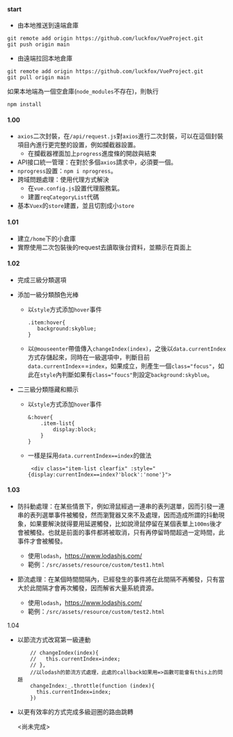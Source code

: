 #### start

* 由本地推送到遠端倉庫

````
git remote add origin https://github.com/luckfox/VueProject.git
git push origin main
````

* 由遠端拉回本地倉庫


````
git remote add origin https://github.com/luckfox/VueProject.git
git pull origin main
````

如果本地端為一個空倉庫(`node_modules`不存在)，則執行

````
npm install
````


#### 1.00  

* `axios`二次封裝，在`/api/request.js`對`axios`進行二次封裝，可以在這個封裝項目內進行更完整的設置，例如攔截器設置。
  * 在攔截器裡面加上`progress`進度條的開啟與結束
* API接口統一管理：在對於多個`axios`請求中，必須要一個。
* `nprogress`設置：`npm i nprogress`。
* 跨域問題處理：使用代理方式解決
  * 在`vue.config.js`設置代理服務氣。
  * 建置`reqCategoryList`代碼
* 基本`Vuex`的`store`建置，並且切割成小`store`

#### 1.01

* 建立`/home`下的小倉庫
* 實際使用二次包裝後的request去讀取後台資料，並顯示在頁面上

#### 1.02

* 完成三級分類選項

* 添加一級分類顏色光棒

   * 以`style`方式添加`hover`事件

     ````
     .item:hover{
     	background:skyblue;
     }
     ````

     

   * 以`@mouseenter`帶值傳入`changeIndex(index)`，之後以`data.currentIndex`方式存儲起來，同時在一級選項中，判斷目前`data.currentIndex`==`index`，如果成立，則產生一個`class="focus"`，如此在`style`內判斷如果有`class="foucs"`則設定`background:skyblue`。

* 二三級分類隱藏和顯示

  * 以`style`方式添加`hover`事件

    ````
    &:hover{
    	.item-list{
    		display:block;
    	}
    }
    ````

  * 一樣是採用`data.currentIndex==index`的做法

    ````
     <div class="item-list clearfix" :style="{display:currentIndex==index?'block':'none'}">
    ````

#### 1.03

 * 防抖動處理：在某些情景下，例如滑鼠經過一連串的表列選單，因而引發一連串的表列選單事件被觸發，然而瀏覽器又來不及處理，因而造成所謂的抖動現象，如果要解決就得要用延遲觸發，比如說滑鼠停留在某個表單上`100ms`後才會被觸發。也就是前面的事件都將被取消，只有再停留時間超過一定時間，此事件才會被觸發。
   * 使用`lodash`，https://www.lodashjs.com/
   * 範例：`/src/assets/resource/custom/test1.html`

* 節流處理：在某個時間間隔內，已經發生的事件將在此間隔不再觸發，只有當大於此間隔才會再次觸發，因而解省大量系統資源。
  * 使用`lodash`，https://www.lodashjs.com/
  * 範例：`/src/assets/resource/custom/test2.html`

1.04 

 * 以節流方式改寫第一級連動

   ````
       // changeIndex(index){
       //   this.currentIndex=index;
       // },
       //以lodash的節流方式處理，此處的callback如果用=>函數可能會有this上的問題
       changeIndex:_.throttle(function (index){
         this.currentIndex=index;
       })
   ````

 * 以更有效率的方式完成多級迴圈的路由跳轉

   <尚未完成>
